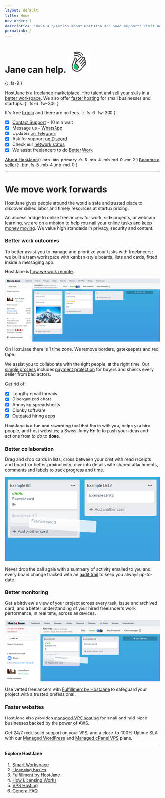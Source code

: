 ```yaml
---
layout: default
title: Home
nav_order: 1
description: "Have a question about HostJane and need support? Visit HostJane's customer service center to get the fast help you need."
permalink: /
---
```


# Jane can help. ![](/assets/wave.svg)
{: .fs-9 }

HostJane is a [freelance marketplace](https://www.hostjane.com/marketplace). Hire talent and sell your skills in [a better workspace](#we-move-work-forwards). We also offer [faster hosting](https://www.hostjane.com/hosting) for small businesses and startups.
{: .fs-6 .fw-300 }

It's free [to join](https://www.hostjane.com/marketplace/register) and there are no fees. 
{: .fs-6 .fw-300 }

- [x] [Contact Support](https://www.hostjane.com/marketplace/contact)&nbsp;- 10 min wait
- [x] Message us -&nbsp;[WhatsApp](https://wa.me/message/ELXBFWW2YKMXK1)
- [x] Updates&nbsp;[on Telegram](https://t.me/hostjanecom)
- [x] Ask for support&nbsp;[on Discord](https://discord.gg/5rS6Tvd)
- [x] Check our&nbsp;[network status](https://www.hostjane.com/status)
- [x] We assist freelancers to do&nbsp;[Better Work](https://medium.com/better-work)

[About HostJane](https://www.hostjane.com/about/){: .btn .btn-primary .fs-5 .mb-4 .mb-md-0 .mr-2 } [Become a seller](https://www.hostjane.com/sell){: .btn .fs-5 .mb-4 .mb-md-0 }

---

# We move work forwards

<span class="blue">HostJane gives people around the world a safe and trusted place to discover skilled labor and timely resources at startup pricing.</span>

<span class="green">An access bridge to online freelancers for work, side projects, or webcam learning, we are on a mission to help you nail your online tasks and [keep money moving](https://www.hostjane.com/about). We value high standards in privacy, security and content.</span>

### Better work outcomes

To better assist you to manage and prioritize your tasks with freelancers; we built a team workspace with kanban-style boards, lists and cards, fitted inside a messaging app.

HostJane is [how we work remote](/buyers/hostjane-workspace/).

![](/assets/board-view.png)

<span class="yellow">On HostJane there is 1 time zone. We remove borders, gatekeepers and red tape.</span>

We assist you to collaborate with the right people, at the right time. Our [simple process](/buyers/hostjane-roadmap/) includes [payment protection](/getting-started/#payment-protection-guarantee) for buyers and shields every seller from bad actors.

Get rid of:

- [x] Lengthy email threads
- [x] Disorganized chats
- [x] Annoying spreadsheets
- [x] Clunky software
- [x] Outdated hiring apps

<span class="green">HostJane is a fun and rewarding tool that fits in with you, helps you hire people, and host websites; a Swiss-Army Knife to push your ideas and actions from *to do* to **done**.</span>

### Better collaboration

Drag and drop cards in lists, cross between your chat with read receipts and board for better productivity; dive into details with shared attachments, comments and labels to track progress and time. 

![](/assets/example-lists.png)

<span class="blue">Never drop the ball again with a summary of activity emailed to you and every board change tracked with an [audit trail](getting-started/what-are-boards/#board-activity) to keep you always up-to-date.</span>

### Better monitoring

Get a birdview's view of your project across every task, issue and archived card, and a better understanding of your hired freelancer's work performance, in real time, across all devices. 

![](/assets/example-board.png)

<span class="purple">Use vetted freelancers with [Fulfillment by HostJane](/getting-started/fullfilment-by-hostjane/) to safeguard your project with a trusted professional.</span>

### Faster websites

HostJane also provides [managed VPS hosting](https://www.hostjane.com/hosting/) for small and mid-sized businesses backed by the power of AWS.

<span class="green">Get 24/7 rock-solid support on your VPS, and a close-to-100% Uptime SLA with our [Managed WordPress](https://www.hostjane.com/hosting/#hostjane-buy-hosting) and [Managed cPanel VPS](https://www.hostjane.com/hosting/#cpanel-hosting) plans.</span>

---

#### Explore HostJane

1. [Smart Workspace](/buyers/hostjane-workspace/)
2. [Licensing basics](/buyers/licensing/)
3. [Fulfillment by HostJane](/getting-started/fullfilment-by-hostjane/)
4. [How Licensing Works](/how-licensing-works)
5. [VPS Hosting](/vps-hosting)
6. [General FAQ](/about)